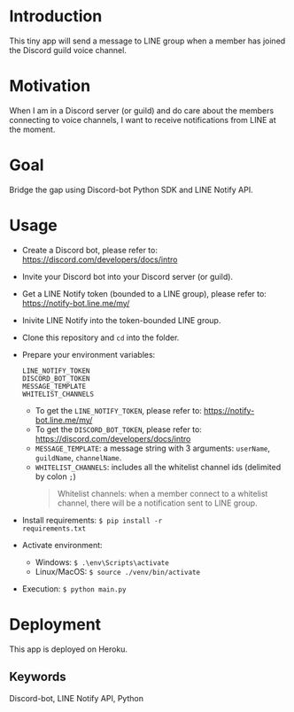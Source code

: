 # Introduction
This tiny app will send a message to LINE group when a member has joined the Discord guild voice channel.

# Motivation
When I am in a Discord server (or guild) and do care about the members connecting to voice channels, I want to receive notifications from LINE at the moment.

# Goal
Bridge the gap using Discord-bot Python SDK and LINE Notify API.

# Usage
- Create a Discord bot, please refer to: https://discord.com/developers/docs/intro
- Invite your Discord bot into your Discord server (or guild).
- Get a LINE Notify token (bounded to a LINE group), please refer to: https://notify-bot.line.me/my/
- Inivite LINE Notify into the token-bounded LINE group.
- Clone this repository and <code>cd</code> into the folder.
- Prepare your environment variables:
    ```
    LINE_NOTIFY_TOKEN
    DISCORD_BOT_TOKEN
    MESSAGE_TEMPLATE
    WHITELIST_CHANNELS
    ```
    - To get the <code>LINE_NOTIFY_TOKEN</code>, please refer to: https://notify-bot.line.me/my/
    - To get the <code>DISCORD_BOT_TOKEN</code>, please refer to: https://discord.com/developers/docs/intro
    - <code>MESSAGE_TEMPLATE</code>: a message string with 3 arguments: <code>userName</code>, <code>guildName</code>, <code>channelName</code>.
    - <code>WHITELIST_CHANNELS</code>: includes all the whitelist channel ids (delimited by colon <code>;</code>)
        > Whitelist channels: when a member connect to a whitelist channel, there will be a notification sent to LINE group.

- Install requirements:
    <code>$ pip install -r requirements.txt</code>
- Activate environment:
    - Windows: <code>$ .\env\Scripts\activate</code>
    - Linux/MacOS: <code>$ source ./venv/bin/activate</code>
- Execution:
    <code>$ python main.py</code>

# Deployment
This app is deployed on Heroku.

## Keywords
Discord-bot, LINE Notify API, Python
